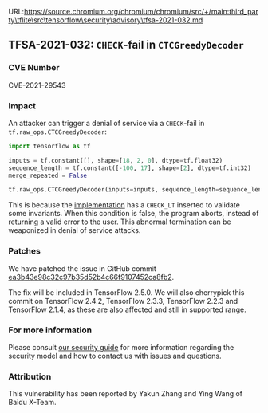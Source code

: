 URL:https://source.chromium.org/chromium/chromium/src/+/main:third_party\tflite\src\tensorflow\security\advisory\tfsa-2021-032.md
## TFSA-2021-032: `CHECK`-fail in `CTCGreedyDecoder`

### CVE Number
CVE-2021-29543

### Impact
An attacker can trigger a denial of service via a `CHECK`-fail in
`tf.raw_ops.CTCGreedyDecoder`:

```python
import tensorflow as tf

inputs = tf.constant([], shape=[18, 2, 0], dtype=tf.float32)
sequence_length = tf.constant([-100, 17], shape=[2], dtype=tf.int32)
merge_repeated = False

tf.raw_ops.CTCGreedyDecoder(inputs=inputs, sequence_length=sequence_length, merge_repeated=merge_repeated)
```

This is because the
[implementation](https://github.com/tensorflow/tensorflow/blob/1615440b17b364b875eb06f43d087381f1460a65/tensorflow/core/kernels/ctc_decoder_ops.cc#L37-L50)
has a `CHECK_LT` inserted to validate some invariants. When this condition is
false, the program aborts, instead of returning a valid error to the user. This
abnormal termination can be weaponized in denial of service attacks.

### Patches
We have patched the issue in GitHub commit
[ea3b43e98c32c97b35d52b4c66f9107452ca8fb2](https://github.com/tensorflow/tensorflow/commit/ea3b43e98c32c97b35d52b4c66f9107452ca8fb2).

The fix will be included in TensorFlow 2.5.0. We will also cherrypick this
commit on TensorFlow 2.4.2, TensorFlow 2.3.3, TensorFlow 2.2.3 and TensorFlow
2.1.4, as these are also affected and still in supported range.

### For more information
Please consult [our security
guide](https://github.com/tensorflow/tensorflow/blob/master/SECURITY.md) for
more information regarding the security model and how to contact us with issues
and questions.

### Attribution
This vulnerability has been reported by Yakun Zhang and Ying Wang of Baidu
X-Team.
